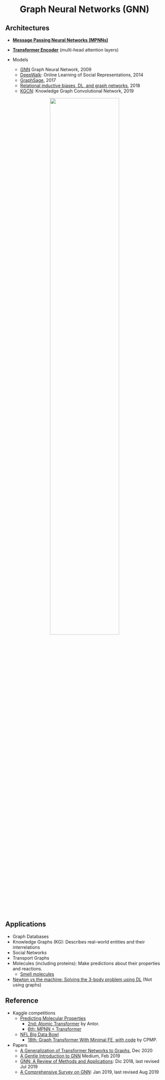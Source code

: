<h1 align="center">Graph Neural Networks (GNN)</h1>


## Architectures

- **[Message Passing Neural Networks (MPNNs)](https://arxiv.org/pdf/1704.01212.pdf)**
- **[Transformer Encoder](https://arxiv.org/pdf/1706.03762.pdf)** (multi-head attention layers)

- Models
  - [GNN](https://persagen.com/files/misc/scarselli2009graph.pdf) Graph Neural Network, 2009
  - [DeepWalk](https://arxiv.org/abs/1403.6652): Online Learning of Social Representations, 2014
  - [GraphSage](https://cs.stanford.edu/people/jure/pubs/graphsage-nips17.pdf), 2017
  - [Relational inductive biases, DL, and graph networks](https://arxiv.org/abs/1806.01261), 2018
  - [KGCN](https://arxiv.org/abs/1904.12575): Knowledge Graph Convolutional Network, 2019

<p align="center"><img width="66%" src="img/____.png" /></p>



## Applications

- Graph Databases
- Knowledge Graphs (KG): Describes real-world entities and their interrelations
- Social Networks
- Transport Graphs
- Molecules (including proteins): Make predictions about their properties and reactions.
  - [Smell molecules](https://ai.googleblog.com/2019/10/learning-to-smell-using-deep-learning.html)
- [Newton vs the machine: Solving the 3-body problem using DL](https://arxiv.org/abs/1910.07291) (Not using graphs)


## Reference

- Kaggle competitions
  - [Predicting Molecular Properties](https://www.kaggle.com/c/champs-scalar-coupling)
     - [2nd: Atomic Transformer](https://www.kaggle.com/c/champs-scalar-coupling/discussion/106468) by Antor.
     - [6th: MPNN + Transformer](https://www.kaggle.com/c/champs-scalar-coupling/discussion/106407)
  - [NFL Big Data Bowl](https://www.kaggle.com/c/nfl-big-data-bowl-2020)
     - [18th: Graph Transformer With Minimal FE, with code](https://www.kaggle.com/c/nfl-big-data-bowl-2020/discussion/119430) by CPMP.
- Papers
  - [A Generalization of Transformer Networks to Graphs](https://arxiv.org/abs/2012.09699), Dec 2020
  - [A Gentle Introduction to GNN](https://towardsdatascience.com/a-gentle-introduction-to-graph-neural-network-basics-deepwalk-and-graphsage-db5d540d50b3) Medium, Feb 2019 
  - [GNN: A Review of Methods and Applications](https://arxiv.org/abs/1812.08434): Dic 2018, last revised Jul 2019
  - [A Comprehensive Survey on GNN](https://arxiv.org/abs/1901.00596): Jan 2019, last revised Aug 2019